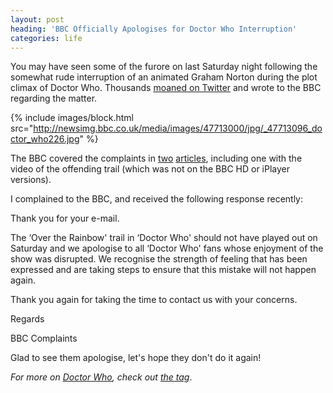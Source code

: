```yaml
---
layout: post
heading: 'BBC Officially Apologises for Doctor Who Interruption'
categories: life
---
```


You may have seen some of the furore on last Saturday night following the somewhat rude interruption of an animated Graham Norton during the plot climax of Doctor Who. Thousands [moaned on Twitter](http://search.twitter.com/search?q=%23doctorwho) and wrote to the BBC regarding the matter.

{% include images/block.html src="http://newsimg.bbc.co.uk/media/images/47713000/jpg/_47713096_doctor_who226.jpg" %}

The BBC covered the complaints in [two](http://news.bbc.co.uk/1/hi/entertainment/8642854.stm) [articles](http://news.bbc.co.uk/1/hi/entertainment/8643684.stm), including one with the video of the offending trail (which was not on the BBC HD or iPlayer versions).

I complained to the BBC, and received the following response recently:

Thank you for your e-mail.

The ‘Over the Rainbow' trail in ‘Doctor Who' should not have played out on Saturday and we apologise to all ‘Doctor Who' fans whose enjoyment of the show was disrupted. We recognise the strength of feeling that has been expressed and are taking steps to ensure that this mistake will not happen again.

Thank you again for taking the time to contact us with your concerns.

Regards

BBC Complaints

Glad to see them apologise, let's hope they don't do it again!

*For more on [Doctor Who](/tag/doctor-who), check out [the tag](/tag/doctor-who)*. 

